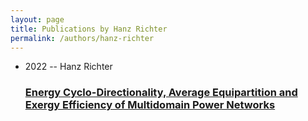 ```yaml
---
layout: page
title: Publications by Hanz Richter
permalink: /authors/hanz-richter
---
```


<ul class="post-list">
<li><span class='post-meta'>2022 -- Hanz Richter</span><h3><a class='post-link' href="{{ site.baseurl }}/energy-cyclo-directionality-average-equipartition-and-exergy-efficiency-of-multidomain-power-networks">Energy Cyclo-Directionality, Average Equipartition and Exergy Efficiency of Multidomain Power Networks</a></h3></li>

</ul>
